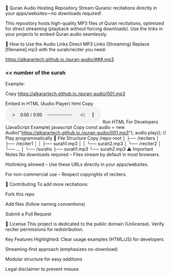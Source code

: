📖 Quran Audio Hosting Repository
Stream Quranic recitations directly in your apps/websites—no downloads required!

This repository hosts high-quality MP3 files of Quran recitations, optimized for direct streaming (playback without forcing downloads). Use the links in your projects to embed Quran audio seamlessly.

🔗 How to Use the Audio Links
Direct MP3 Links (Streaming)
Replace [filename].mp3 with the surah/reciter you need:

https://alkarartech.github.io./quran-audio/###.mp3

### << number of the surah

Example:

Copy
https://alkarartech.github.io./quran-audio/001.mp3

Embed in HTML (Audio Player)
html
Copy
<audio controls>
  <source src="https://alkarartech.github.io./quran-audio/001.mp3" type="audio/mpeg">
  Your browser does not support the audio element.
</audio>
Run HTML
For Developers (JavaScript Example)
javascript
Copy
const audio = new Audio("https://alkarartech.github.io./quran-audio/001.mp3");
audio.play(); // Play programmatically
📂 File Structure
Copy
/repo-root
│
├── /reciters
│   ├── /reciter1
│   │   ├── surah1.mp3
│   │   └── surah2.mp3
│   └── /reciter2
│       └── ...
│
└── /surahs
    ├── surah1.mp3
    └── surah2.mp3
⚠️ Important Notes
No downloads required – Files stream by default in most browsers.

Hotlinking allowed – Use these URLs directly in your apps/websites.

For non-commercial use – Respect copyrights of reciters.

🤝 Contributing
To add more recitations:

Fork this repo

Add files (follow naming conventions)

Submit a Pull Request

📜 License
This project is dedicated to the public domain (Unlicense). Verify reciter permissions for redistribution.

Key Features Highlighted:
Clear usage examples (HTML/JS) for developers

Streaming-first approach (emphasizes no-download)

Modular structure for easy additions

Legal disclaimer to prevent misuse

